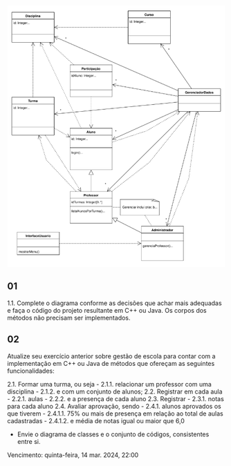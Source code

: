 ![](docs/escola_original.png)

## 01

  1.1. Complete o diagrama conforme as decisões que achar mais adequadas e faça o código do projeto resultante em C++ ou Java. Os corpos dos métodos não precisam ser implementados.

## 02

Atualize seu exercício anterior sobre gestão de escola para contar com a implementação em C++ ou Java de métodos que ofereçam as seguintes funcionalidades:

  2.1. Formar uma turma, ou seja
     - 2.1.1. relacionar um professor com uma disciplina 
     - 2.1.2. e com um conjunto de alunos;
  2.2. Registrar em cada aula
     - 2.2.1. aulas 
     - 2.2.2. e a presença de cada aluno 
  2.3. Registrar 
     - 2.3.1. notas para cada aluno
  2.4. Avaliar aprovação, sendo 
     - 2.4.1. alunos aprovados os que tiverem 
       - 2.4.1.1. 75% ou mais de presença em relação ao total de aulas cadastradas 
       - 2.4.1.2. e média de notas igual ou maior que 6,0

- Envie o diagrama de classes e o conjunto de códigos, consistentes entre si.

Vencimento: quinta-feira, 14 mar. 2024, 22:00
